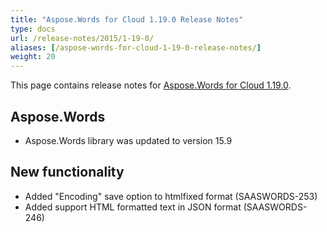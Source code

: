 ```yaml
---
title: "Aspose.Words for Cloud 1.19.0 Release Notes"
type: docs
url: /release-notes/2015/1-19-0/
aliases: [/aspose-words-for-cloud-1-19-0-release-notes/]
weight: 20
---
```


This page contains release notes for [Aspose.Words for Cloud 1.19.0](http://www.aspose.com/downloads/words/cloud/new-releases/aspose.words-for-cloud-1.19.0/).

## Aspose.Words

- Aspose.Words library was updated to version 15.9 

## New functionality

- Added "Encoding" save option to htmlfixed format (SAASWORDS-253)
- Added support HTML formatted text in JSON format (SAASWORDS-246)
